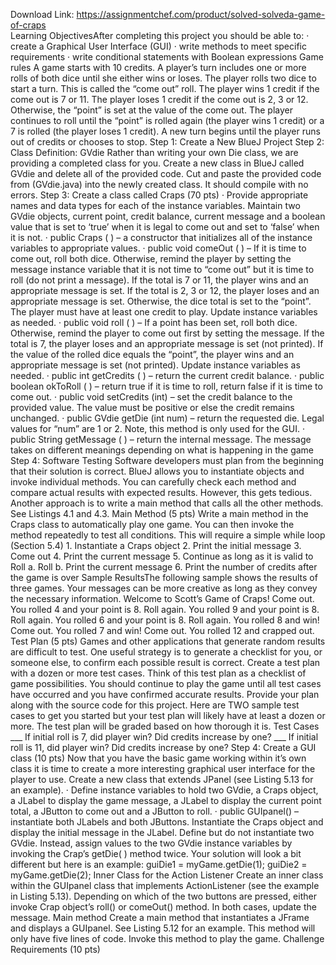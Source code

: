 Download Link: https://assignmentchef.com/product/solved-solveda-game-of-craps
<br>
Learning ObjectivesAfter completing this project you should be able to: · create a Graphical User Interface (GUI) · write methods to meet specific requirements · write conditional statements with Boolean expressions Game rules A game starts with 10 credits. A player’s turn includes one or more rolls of both dice until she either wins or loses. The player rolls two dice to start a turn. This is called the “come out” roll. The player wins 1 credit if the come out is 7 or 11. The player loses 1 credit if the come out is 2, 3 or 12. Otherwise, the “point” is set at the value of the come out. The player continues to roll until the “point” is rolled again (the player wins 1 credit) or a 7 is rolled (the player loses 1 credit). A new turn begins until the player runs out of credits or chooses to stop. Step 1: Create a New BlueJ Project Step 2: Class Definition: GVdie Rather than writing your own Die class, we are providing a completed class for you. Create a new class in BlueJ called GVdie and delete all of the provided code. Cut and paste the provided code from (GVdie.java) into the newly created class. It should compile with no errors. Step 3: Create a class called Craps (70 pts) · Provide appropriate names and data types for each of the instance variables. Maintain two GVdie objects, current point, credit balance, current message and a boolean value that is set to ‘true’ when it is legal to come out and set to ‘false’ when it is not. · public Craps ( ) – a constructor that initializes all of the instance variables to appropriate values. · public void comeOut ( ) – If it is time to come out, roll both dice. Otherwise, remind the player by setting the message instance variable that it is not time to “come out” but it is time to roll (do not print a message). If the total is 7 or 11, the player wins and an appropriate message is set. If the total is 2, 3 or 12, the player loses and an appropriate message is set. Otherwise, the dice total is set to the “point”. The player must have at least one credit to play. Update instance variables as needed. · public void roll ( ) – If a point has been set, roll both dice. Otherwise, remind the player to come out first by setting the message. If the total is 7, the player loses and an appropriate message is set (not printed). If the value of the rolled dice equals the “point”, the player wins and an appropriate message is set (not printed). Update instance variables as needed. · public int getCredits ( ) – return the current credit balance. · public boolean okToRoll ( ) – return true if it is time to roll, return false if it is time to come out. · public void setCredits (int) – set the credit balance to the provided value. The value must be positive or else the credit remains unchanged. · public GVdie getDie (int num) – return the requested die. Legal values for “num” are 1 or 2. Note, this method is only used for the GUI. · public String getMessage ( ) – return the internal message. The message takes on different meanings depending on what is happening in the game Step 4: Software Testing Software developers must plan from the beginning that their solution is correct. BlueJ allows you to instantiate objects and invoke individual methods. You can carefully check each method and compare actual results with expected results. However, this gets tedious. Another approach is to write a main method that calls all the other methods. See Listings 4.1 and 4.3. Main Method (5 pts) Write a main method in the Craps class to automatically play one game. You can then invoke the method repeatedly to test all conditions. This will require a simple while loop (Section 5.4) 1. Instantiate a Craps object 2. Print the initial message 3. Come out 4. Print the current message 5. Continue as long as it is valid to Roll a. Roll b. Print the current message 6. Print the number of credits after the game is over Sample ResultsThe following sample shows the results of three games. Your messages can be more creative as long as they convey the necessary information. Welcome to Scott’s Game of Craps! Come out. You rolled 4 and your point is 8. Roll again. You rolled 9 and your point is 8. Roll again. You rolled 6 and your point is 8. Roll again. You rolled 8 and win! Come out. You rolled 7 and win! Come out. You rolled 12 and crapped out. Test Plan (5 pts) Games and other applications that generate random results are difficult to test. One useful strategy is to generate a checklist for you, or someone else, to confirm each possible result is correct. Create a test plan with a dozen or more test cases. Think of this test plan as a checklist of game possibilities. You should continue to play the game until all test cases have occurred and you have confirmed accurate results. Provide your plan along with the source code for this project. Here are TWO sample test cases to get you started but your test plan will likely have at least a dozen or more. The test plan will be graded based on how thorough it is. Test Cases ___ If initial roll is 7, did player win? Did credits increase by one? ___ If initial roll is 11, did player win? Did credits increase by one? Step 4: Create a GUI class (10 pts) Now that you have the basic game working within it’s own class it is time to create a more interesting graphical user interface for the player to use. Create a new class that extends JPanel (see Listing 5.13 for an example). · Define instance variables to hold two GVdie, a Craps object, a JLabel to display the game message, a JLabel to display the current point total, a JButton to come out and a JButton to roll. · public GUIpanel() – instantiate both JLabels and both JButtons. Instantiate the Craps object and display the initial message in the JLabel. Define but do not instantiate two GVdie. Instead, assign values to the two GVdie instance variables by invoking the Crap’s getDie( ) method twice. Your solution will look a bit different but here is an example: guiDie1 = myGame.getDie(1); guiDie2 = myGame.getDie(2); Inner Class for the Action Listener Create an inner class within the GUIpanel class that implements ActionListener (see the example in Listing 5.13). Depending on which of the two buttons are pressed, either invoke Crap object’s roll() or comeOut() method. In both cases, update the message. Main method Create a main method that instantiates a JFrame and displays a GUIpanel. See Listing 5.12 for an example. This method will only have five lines of code. Invoke this method to play the game. Challenge Requirements (10 pts)